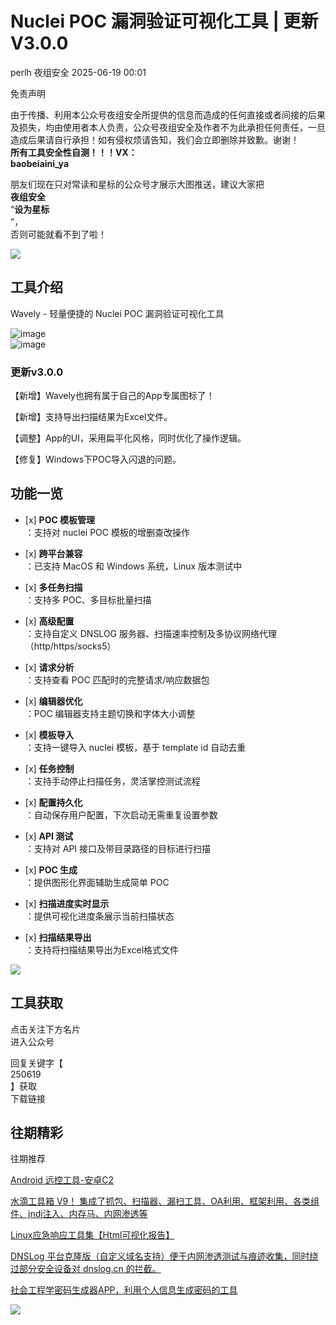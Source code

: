 #  Nuclei POC 漏洞验证可视化工具 | 更新V3.0.0  
perlh  夜组安全   2025-06-19 00:01  
  
免责声明  
  
由于传播、利用本公众号夜组安全所提供的信息而造成的任何直接或者间接的后果及损失，均由使用者本人负责，公众号夜组安全及作者不为此承担任何责任，一旦造成后果请自行承担！如有侵权烦请告知，我们会立即删除并致歉。谢谢！  
**所有工具安全性自测！！！VX：**  
**baobeiaini_ya**  
  
朋友们现在只对常读和星标的公众号才展示大图推送，建议大家把  
**夜组安全**  
“**设为星标**  
”，  
否则可能就看不到了啦！  
  
  
![](https://mmbiz.qpic.cn/sz_mmbiz_png/icZ1W9s2Jp2WrOMH4AFgkSfEFMOvvFuVKmDYdQjwJ9ekMm4jiasmWhBicHJngFY1USGOZfd3Xg4k3iamUOT5DcodvA/640?wx_fmt=png&from=appmsg "")  
  
## 工具介绍  
  
Wavely - 轻量便捷的 Nuclei POC 漏洞验证可视化工具  
  
![image](https://mmbiz.qpic.cn/sz_mmbiz_png/icZ1W9s2Jp2UvpvSNhVTzUVTxWVSC3YxbDzwH9PjhP5HE8SUIjZzmBibiamehibMYTdJbkDvZ1NLchLxdHiaS2XgkdA/640?wx_fmt=png&from=appmsg "")  
![image](https://mmbiz.qpic.cn/sz_mmbiz_png/icZ1W9s2Jp2UvpvSNhVTzUVTxWVSC3YxbACs5acDIzHr16VETeVlnf0ZDnCvpAffI00KnQoPrR1vH8HPCqUEk2g/640?wx_fmt=png&from=appmsg "")  
### 更新v3.0.0  
  
【新增】Wavely也拥有属于自己的App专属图标了！  
  
【新增】支持导出扫描结果为Excel文件。  
  
【调整】App的UI，采用扁平化风格，同时优化了操作逻辑。  
  
【修复】Windows下POC导入闪退的问题。  
## 功能一览  
- [x] **POC 模板管理**  
：支持对 nuclei POC 模板的增删查改操作  
  
- [x] **跨平台兼容**  
：已支持 MacOS 和 Windows 系统，Linux 版本测试中  
  
- [x] **多任务扫描**  
：支持多 POC、多目标批量扫描  
  
- [x] **高级配置**  
：支持自定义 DNSLOG 服务器、扫描速率控制及多协议网络代理（http/https/socks5）  
  
- [x] **请求分析**  
：支持查看 POC 匹配时的完整请求/响应数据包  
  
- [x] **编辑器优化**  
：POC 编辑器支持主题切换和字体大小调整  
  
- [x] **模板导入**  
：支持一键导入 nuclei 模板，基于 template id 自动去重  
  
- [x] **任务控制**  
：支持手动停止扫描任务，灵活掌控测试流程  
  
- [x] **配置持久化**  
：自动保存用户配置，下次启动无需重复设置参数  
  
- [x] **API 测试**  
：支持对 API 接口及带目录路径的目标进行扫描  
  
- [x] **POC 生成**  
：提供图形化界面辅助生成简单 POC  
  
- [x] **扫描进度实时显示**  
：提供可视化进度条展示当前扫描状态  
  
- [x] **扫描结果导出**  
：支持将扫描结果导出为Excel格式文件  
  
  
  
![](https://mmbiz.qpic.cn/sz_mmbiz_png/icZ1W9s2Jp2UvpvSNhVTzUVTxWVSC3Yxb8I3Yx4BnLVbJ2gkGZ3iaZAOy1yA7gbOrJFvMBkfNP3loBRTbWlFoTzg/640?wx_fmt=png&from=appmsg "")  
  
## 工具获取  
  
  
  
点击关注下方名片  
进入公众号  
  
回复关键字【  
250619  
】获取  
下载链接  
  
  
## 往期精彩  
  
  
往期推荐  
  
[Android 远控工具-安卓C2](http://mp.weixin.qq.com/s?__biz=Mzk0ODM0NDIxNQ==&mid=2247494549&idx=1&sn=a72e5f2f2587c1bf7dd6a93b3b907c34&chksm=c36baf6df41c267b50d468872ba1567a3d3f8a9ed9cb803aa83ee05b9646968de8d6681deac2&scene=21#wechat_redirect)  
  
  
[水滴工具箱 V9！ 集成了抓包、扫描器、漏扫工具、OA利用、框架利用、各类组件、jndi注入、内存马、内网渗透等](http://mp.weixin.qq.com/s?__biz=Mzk0ODM0NDIxNQ==&mid=2247494548&idx=1&sn=1340692662c89a6390e592f61b853bbe&chksm=c36baf6cf41c267a059368fed99ad6d2fec61054453b423a26262816532dc6f1ad7f414a8507&scene=21#wechat_redirect)  
  
  
[Linux应急响应工具集【Html可视化报告】](http://mp.weixin.qq.com/s?__biz=Mzk0ODM0NDIxNQ==&mid=2247494509&idx=1&sn=293e3a3c33e5e60ffa91906214d04bb5&chksm=c36baf95f41c268376fb7c5e92f73bb8f9339461e8b791cde2ed013cb8520f14dde0758374b6&scene=21#wechat_redirect)  
  
  
[DNSLog 平台克隆版（自定义域名支持）便于内网渗透测试与痕迹收集，同时绕过部分安全设备对 dnslog.cn 的拦截。](http://mp.weixin.qq.com/s?__biz=Mzk0ODM0NDIxNQ==&mid=2247494508&idx=1&sn=6a4f330108bb15eb8f7902427b22ad03&chksm=c36baf94f41c26828c153652e1c02234c53233c697a0b6b5b73dba6fc76474a152ffc73c027d&scene=21#wechat_redirect)  
  
  
[社会工程学密码生成器APP，利用个人信息生成密码的工具](http://mp.weixin.qq.com/s?__biz=Mzk0ODM0NDIxNQ==&mid=2247494507&idx=1&sn=d31a49fbc2febe095fb78304a35dbc6d&chksm=c36baf93f41c2685aafd12b6b2ff239b1b8ba5b43b8af5e98a3e2bd7280d7edc825c59d68203&scene=21#wechat_redirect)  
  
  
![](https://mmbiz.qpic.cn/mmbiz_png/OAmMqjhMehrtxRQaYnbrvafmXHe0AwWLr2mdZxcg9wia7gVTfBbpfT6kR2xkjzsZ6bTTu5YCbytuoshPcddfsNg/640?wx_fmt=other&wxfrom=5&wx_lazy=1&wx_co=1&random=0.8399406679299557&tp=webp "")  
  

